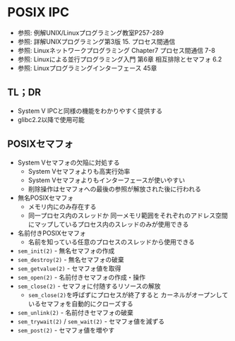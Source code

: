 # POSIX IPC
- 参照: 例解UNIX/Linuxプログラミング教室P257-289
- 参照: 詳解UNIXプログラミング第3版 15. プロセス間通信
- 参照: Linuxネットワークプログラミング Chapter7 プロセス間通信 7-8
- 参照: Linuxによる並行プログラミング入門 第6章 相互排除とセマフォ 6.2
- 参照: Linuxプログラミングインターフェース 45章

## TL；DR
- System V IPCと同様の機能をわかりやすく提供する
- glibc2.2以降で使用可能

## POSIXセマフォ
- System Vセマフォの欠陥に対処する
  - System Vセマフォよりも高実行効率
  - System Vセマフォよりもインターフェースが使いやすい
  - 削除操作はセマフォへの最後の参照が解放された後に行われる
- 無名POSIXセマフォ
  - メモリ内にのみ存在する
  - 同一プロセス内のスレッドか
    同一メモリ範囲をそれぞれのアドレス空間にマップしているプロセス内のスレッドのみが使用できる
- 名前付きPOSIXセマフォ
  - 名前を知っている任意のプロセスのスレッドから使用できる
- `sem_init(2)` - 無名セマフォの作成
- `sem_destroy(2)` - 無名セマフォの破棄
- `sem_getvalue(2)` - セマフォ値を取得
- `sem_open(2)` - 名前付きセマフォの作成・操作
- `sem_close(2)` - セマフォに付随するリソースの解放
  - `sem_close(2)`を呼ばずにプロセスが終了すると
    カーネルがオープンしているセマフォを自動的にクローズする
- `sem_unlink(2)` - 名前付きセマフォの破棄
- `sem_trywait(2)` / `sem_wait(2)` - セマフォ値を減ずる
- `sem_post(2)` - セマフォ値を増やす
